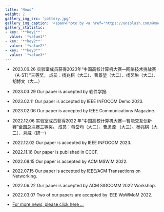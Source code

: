 ```yaml
---
title: 'News'
weight: 2
gallery_img_src: 'pottery.jpg'
gallery_img_caption: '<span>Photo by <a href="https://unsplash.com/@mochiel?utm_source=unsplash&amp;utm_medium=referral&amp;utm_content=creditCopyText">Mercy</a> on <a href="https://unsplash.com/s/photos/vase?utm_source=unsplash&amp;utm_medium=referral&amp;utm_content=creditCopyText">Unsplash</a></span>'
gallery_statistic:
- key: '**key1**'
  value: '*value1*'
- key: '**key2**'
  value: '*value2*'
- key: '**key3**'
  value: '*value3*'
---
```



- 2023.06.26  实验室成员获得2023年“中国高校计算机大赛—网络技术挑战赛（A-ST）”三等奖。
  成员：杨兆棋（大二）、曹景堃（大二）、杨艺琳（大二）、胡博文（大二）
- 2023.03.29  Our paper is accepted by 软件学报.
- 2023.02.11  Our paper is accepted by IEEE INFOCOM Demo 2023.
- 2023.02.06  Our paper is accepted by IEEE Communications Magazine.

- 2022.12.06  实验室成员获得2022 年“中国高校计算机大赛—智能交互创新赛”全国总决赛三等奖。
  成员：蒋岱均（大二）、曹思源 （大三）、杨兆棋（大二）、刘威（研一）
- 2022.12.02 Our paper is accepted by IEEE INFOCOM 2023.
- 2022.11.16 Our paper is published in CCCF.
- 2022.08.15 Our paper is accepted by ACM MSWiM 2022.
- 2022.07.15 Our paper is accepted by IEEE/ACM Transactions on Networking.
- 2022.06.22 Our paper is accepted by ACM SIGCOMM 2022 Workshop.
- 2022.03.07 Two of our papers are accepted by IEEE WoWMoM 2022​.
- [For more news, please click here ...](/news/)
